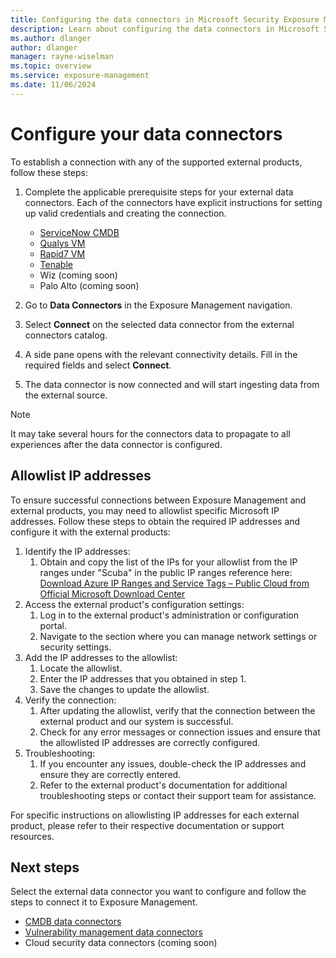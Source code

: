 ```yaml
---
title: Configuring the data connectors in Microsoft Security Exposure Management
description: Learn about configuring the data connectors in Microsoft Security Exposure Management.
ms.author: dlanger
author: dlanger
manager: rayne-wiselman
ms.topic: overview
ms.service: exposure-management
ms.date: 11/06/2024
---
```


# Configure your data connectors

To establish a connection with any of the supported external products, follow these steps:

1. Complete the applicable prerequisite steps for your external data connectors.
   Each of the connectors have explicit instructions for setting up valid credentials and creating the connection.
     - [ServiceNow CMDB](ServiceNow-data-connector.md)
     - [Qualys VM](Qualys-data-connector.md)
     - [Rapid7 VM](Rapid7-data-connector.md)
     - [Tenable](Tenable-data-connector.md)
     - Wiz (coming soon)
     - Palo Alto (coming soon)

2. Go to **Data Connectors** in the Exposure Management navigation.
3. Select **Connect** on the selected data connector from the external connectors catalog.
4. A side pane opens with the relevant connectivity details. Fill in the required fields and select **Connect**.
5. The data connector is now connected and will start ingesting data from the external source.

> [!Note]
> It may take several hours for the connectors data to propagate to all experiences after the data connector is configured.

## Allowlist IP addresses

To ensure successful connections between Exposure Management and external products, you may need to allowlist specific Microsoft IP addresses. Follow these steps to obtain the required IP addresses and configure it with the external products:

1. Identify the IP addresses:
   1. Obtain and copy the list of the IPs for your allowlist from the IP ranges under "Scuba" in the public IP ranges reference here: [Download Azure IP Ranges and Service Tags – Public Cloud from Official Microsoft Download Center](https://www.microsoft.com/en-us/download/details.aspx?id=56519)
2. Access the external product's configuration settings:
   1. Log in to the external product's administration or configuration portal.
   2. Navigate to the section where you can manage network settings or security settings.
3. Add the IP addresses to the allowlist:
   1. Locate the allowlist.
   2. Enter the IP addresses that you obtained in step 1.
   3. Save the changes to update the allowlist.
4. Verify the connection:
   1. After updating the allowlist, verify that the connection between the external product and our system is successful.
   2. Check for any error messages or connection issues and ensure that the allowlisted IP addresses are correctly configured.
5. Troubleshooting:
   1. If you encounter any issues, double-check the IP addresses and ensure they are correctly entered.
   2. Refer to the external product's documentation for additional troubleshooting steps or contact their support team for assistance.

For specific instructions on allowlisting IP addresses for each external product, please refer to their respective documentation or support resources.

## Next steps

Select the external data connector you want to configure and follow the steps to connect it to Exposure Management.

- [CMDB data connectors](ServiceNow-data-connector.md)
- [Vulnerability management data connectors](Qualys-data-connector.md)
- Cloud security data connectors (coming soon)
